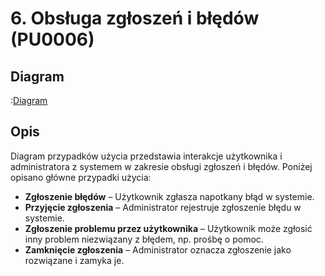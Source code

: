 # 6. Obsługa zgłoszeń i błędów (PU0006)

## Diagram
:[Diagram](PU0006.puml)

## Opis
Diagram przypadków użycia przedstawia interakcje użytkownika i administratora z systemem w zakresie obsługi zgłoszeń i błędów. Poniżej opisano główne przypadki użycia:

- **Zgłoszenie błędów** – Użytkownik zgłasza napotkany błąd w systemie.
- **Przyjęcie zgłoszenia** – Administrator rejestruje zgłoszenie błędu w systemie.
- **Zgłoszenie problemu przez użytkownika** – Użytkownik może zgłosić inny problem niezwiązany z błędem, np. prośbę o pomoc.
- **Zamknięcie zgłoszenia** – Administrator oznacza zgłoszenie jako rozwiązane i zamyka je.